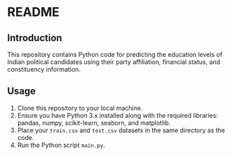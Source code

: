 
# README

## Introduction
This repository contains Python code for predicting the education levels of Indian political candidates using their party affiliation, financial status, and constituency information.

## Usage
1. Clone this repository to your local machine.
2. Ensure you have Python 3.x installed along with the required libraries: pandas, numpy, scikit-learn, seaborn, and matplotlib.
3. Place your `train.csv` and `test.csv` datasets in the same directory as the code.
4. Run the Python script `main.py`.
